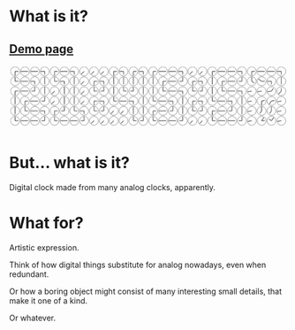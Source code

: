 # What is it?
## [Demo page](https://pennyroyaltea.github.io/clocks/)
![A grid of analog clocks that forms one big digital clock](./clocks.gif)

# But... what is it?
Digital clock made from many analog clocks, apparently.

# What for?
Artistic expression. 

Think of how digital things substitute for analog nowadays, even when redundant.

Or how a boring object might consist of many interesting small details, that make it one of a kind.

Or whatever.